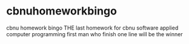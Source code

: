 # cbnuhomeworkbingo
cbnu homework bingo
THE last homework for cbnu software applied computer programming
first man who finish one line will be the winner
